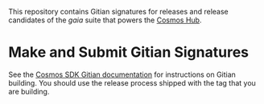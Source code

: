 This repository contains Gitian signatures for releases and release candidates of the *gaia* suite that powers the [Cosmos Hub](https://cosmos.network/).

# Make and Submit Gitian Signatures

See the [Cosmos SDK Gitian documentation](https://github.com/cosmos/cosmos-sdk/blob/master/docs/cosmos-hub/reproducible-builds.md) for instructions on Gitian building. You should use the release process shipped with the tag that you are building.

